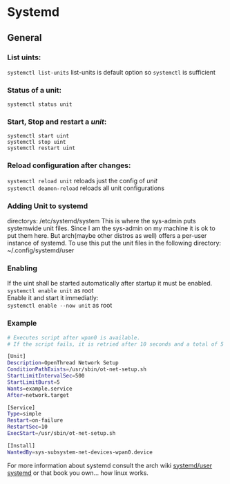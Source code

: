 # Systemd
## General
### List uints:
`systemctl list-units` list-units is default option so `systemctl` is sufficient

### Status of a unit:
`systemctl status unit`

### Start, Stop and restart a *unit*:
`systemctl start uint`\
`systemctl stop uint`\
`systemctl restart uint`

### Reload configuration after changes:
`systemctl reload unit` reloads just the config of *unit*\
`systemctl deamon-reload` reloads all unit configurations

### Adding Unit to systemd
directorys: /etc/systemd/system
This is where the sys-admin puts systemwide unit files. Since I am the sys-admin on my machine it is ok to put them here.
But arch(maybe other distros as well) offers a per-user instance of systemd. 
To use this put the unit files in the following directory: 
~/.config/systemd/user

### Enabling
If the uint shall be started automatically after startup it must be enabled.\
`systemctl enable unit` as root\
Enable it and start it immediatly:\
`systemctl enable --now unit` as root

### Example
```bash
# Executes script after wpan0 is available.
# If the script fails, it is retried after 10 seconds and a total of 5 times.

[Unit]
Description=OpenThread Network Setup
ConditionPathExists=/usr/sbin/ot-net-setup.sh
StartLimitIntervalSec=500
StartLimitBurst=5
Wants=example.service
After=network.target

[Service]
Type=simple
Restart=on-failure
RestartSec=10
ExecStart=/usr/sbin/ot-net-setup.sh

[Install]
WantedBy=sys-subsystem-net-devices-wpan0.device
```
For more information about systemd consult the arch wiki [systemd/user](https://wiki.archlinux.org/title/systemd/User) [systemd](https://wiki.archlinux.org/title/Systemd#Writing_unit_files)
or that book you own... how linux works.
